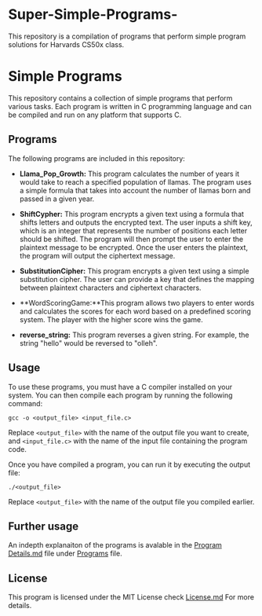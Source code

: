# Super-Simple-Programs-
This repository is a compilation of programs that perform simple program solutions for Harvards CS50x class.

# Simple Programs

This repository contains a collection of simple programs that perform various tasks. Each program is written in C programming language and can be compiled and run on any platform that supports C.

## Programs

The following programs are included in this repository:

- **Llama_Pop_Growth:** This program calculates the number of years it would take to reach a specified population of llamas. The program uses a simple formula that takes into account the number of llamas born and passed in a given year. 

- **ShiftCypher:** This program encrypts a given text using a formula that shifts letters and outputs the encrypted text. The user inputs a shift key, which is an integer that represents the number of positions each letter should be shifted. The program will then prompt the user to enter the plaintext message to be encrypted. Once the user enters the plaintext, the program will output the ciphertext message.

- **SubstitutionCipher:** This program encrypts a given text using a simple substitution cipher. The user can provide a key that defines the mapping between plaintext characters and ciphertext characters.

- **WordScoringGame:**This program allows two players to enter words and calculates the scores for each word based on a predefined scoring system. The player with the higher score wins the game.

- **reverse_string:** This program reverses a given string. For example, the string "hello" would be reversed to "olleh".

## Usage

To use these programs, you must have a C compiler installed on your system. You can then compile each program by running the following command:

```
gcc -o <output_file> <input_file.c>
```

Replace `<output_file>` with the name of the output file you want to create, and `<input_file.c>` with the name of the input file containing the program code.

Once you have compiled a program, you can run it by executing the output file:

```
./<output_file>
```

Replace `<output_file>` with the name of the output file you compiled earlier.

## Further usage

An indepth explanaiton of the programs is avalable in the [Program Details.md](https://github.com/Teseife/Super-Simple-Programs-/blob/main/Programs/Program%20Details.md) file under [Programs](https://github.com/Teseife/Super-Simple-Programs-/tree/main/Programs) file.

## License

This program is licensed under the MIT License check [License.md](https://github.com/Teseife/Super-Simple-Programs-/blob/main/LICENSE) For more details.
